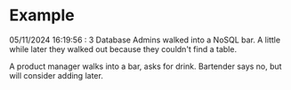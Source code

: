 # Example

<!-- replace-with-date starts -->
05/11/2024 16:19:56 : 3 Database Admins walked into a NoSQL bar. A little while later they walked out because they couldn't find a table.
<!-- replace-with-date ends -->

<!-- replace-with-joke starts -->
A product manager walks into a bar, asks for drink. Bartender says no, but will consider adding later.
<!-- replace-with-joke ends -->